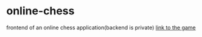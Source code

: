 # online-chess
frontend of an online chess application(backend is private)
[link to the game](https://mochatitan.github.io/online-chess/)
